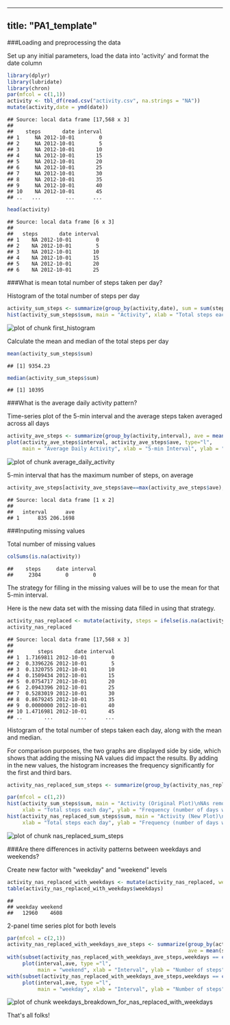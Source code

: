 
---
title: "PA1_template"
---

###Loading and preprocessing the data

Set up any initial parameters, load the data into 'activity' and format the date column


```r
library(dplyr)
library(lubridate)
library(chron)
par(mfcol = c(1,1))
activity <- tbl_df(read.csv("activity.csv", na.strings = "NA"))
mutate(activity,date = ymd(date))
```

```
## Source: local data frame [17,568 x 3]
## 
##    steps       date interval
## 1     NA 2012-10-01        0
## 2     NA 2012-10-01        5
## 3     NA 2012-10-01       10
## 4     NA 2012-10-01       15
## 5     NA 2012-10-01       20
## 6     NA 2012-10-01       25
## 7     NA 2012-10-01       30
## 8     NA 2012-10-01       35
## 9     NA 2012-10-01       40
## 10    NA 2012-10-01       45
## ..   ...        ...      ...
```

```r
head(activity)
```

```
## Source: local data frame [6 x 3]
## 
##   steps       date interval
## 1    NA 2012-10-01        0
## 2    NA 2012-10-01        5
## 3    NA 2012-10-01       10
## 4    NA 2012-10-01       15
## 5    NA 2012-10-01       20
## 6    NA 2012-10-01       25
```

###What is mean total number of steps taken per day?

Histogram of the total number of steps per day


```r
activity_sum_steps <- summarize(group_by(activity,date), sum = sum(steps, na.rm = TRUE))
hist(activity_sum_steps$sum, main = "Activity", xlab = "Total steps each day", ylab = "Frequency (number of days with those steps)")
```

![plot of chunk first_histogram](figure/first_histogram-1.png) 

Calculate the mean and median of the total steps per day


```r
mean(activity_sum_steps$sum)
```

```
## [1] 9354.23
```

```r
median(activity_sum_steps$sum)
```

```
## [1] 10395
```

###What is the average daily activity pattern?

Time-series plot of the 5-min interval and the average steps taken averaged across all days


```r
activity_ave_steps <- summarize(group_by(activity,interval), ave = mean(steps, na.rm = TRUE))
plot(activity_ave_steps$interval, activity_ave_steps$ave, type="l",
     main = "Average Daily Activity", xlab = "5-min Interval", ylab = "Average steps taken")
```

![plot of chunk average_daily_activity](figure/average_daily_activity-1.png) 

5-min interval that has the maximum number of steps, on average


```r
activity_ave_steps[activity_ave_steps$ave==max(activity_ave_steps$ave),]
```

```
## Source: local data frame [1 x 2]
## 
##   interval      ave
## 1      835 206.1698
```

###Inputing missing values

Total number of missing values


```r
colSums(is.na(activity))
```

```
##    steps     date interval 
##     2304        0        0
```

The strategy for filling in the missing values will be to use the mean for that 5-min interval.

Here is the new data set with the missing data filled in using that strategy.


```r
activity_nas_replaced <- mutate(activity, steps = ifelse(is.na(activity$steps),activity_ave_steps$ave,activity$steps))
activity_nas_replaced
```

```
## Source: local data frame [17,568 x 3]
## 
##        steps       date interval
## 1  1.7169811 2012-10-01        0
## 2  0.3396226 2012-10-01        5
## 3  0.1320755 2012-10-01       10
## 4  0.1509434 2012-10-01       15
## 5  0.0754717 2012-10-01       20
## 6  2.0943396 2012-10-01       25
## 7  0.5283019 2012-10-01       30
## 8  0.8679245 2012-10-01       35
## 9  0.0000000 2012-10-01       40
## 10 1.4716981 2012-10-01       45
## ..       ...        ...      ...
```

Histogram of the total number of steps taken each day, along with the mean and median.

For comparison purposes, the two graphs are displayed side by side, which shows that adding the missing NA values did impact the results.
By adding in the new values, the histogram increases the frequency significantly for the first and third bars.


```r
activity_nas_replaced_sum_steps <- summarize(group_by(activity_nas_replaced,date), sum = sum(steps, na.rm = TRUE))

par(mfcol = c(1,2))
hist(activity_sum_steps$sum, main = "Activity (Original Plot)\nNAs removed",
     xlab = "Total steps each day", ylab = "Frequency (number of days with those steps)", ylim = c(0,40))
hist(activity_nas_replaced_sum_steps$sum, main = "Activity (New Plot)\nNAs replaced with interval mean",
     xlab = "Total steps each day", ylab = "Frequency (number of days with those steps)", ylim = c(0,40))
```

![plot of chunk nas_replaced_sum_steps](figure/nas_replaced_sum_steps-1.png) 

###Are there differences in activity patterns between weekdays and weekends?

Create new factor with "weekday" and "weekend" levels


```r
activity_nas_replaced_with_weekdays <- mutate(activity_nas_replaced, weekdays = ifelse(is.weekend(date),"weekend","weekday"))
table(activity_nas_replaced_with_weekdays$weekdays)
```

```
## 
## weekday weekend 
##   12960    4608
```

2-panel time series plot for both levels


```r
par(mfcol = c(2,1))
activity_nas_replaced_with_weekdays_ave_steps <- summarize(group_by(activity_nas_replaced_with_weekdays,interval,weekdays),
                                                           ave = mean(steps, na.rm = TRUE))
with(subset(activity_nas_replaced_with_weekdays_ave_steps,weekdays == c("weekend")),
     plot(interval,ave, type ="l",
          main = "weekend", xlab = "Interval", ylab = "Number of steps"))
with(subset(activity_nas_replaced_with_weekdays_ave_steps,weekdays == c("weekday")),
     plot(interval,ave, type ="l",
          main = "weekday", xlab = "Interval", ylab = "Number of steps"))     
```

![plot of chunk weekdays_breakdown_for_nas_replaced_with_weekdays](figure/weekdays_breakdown_for_nas_replaced_with_weekdays-1.png) 

That's all folks!
